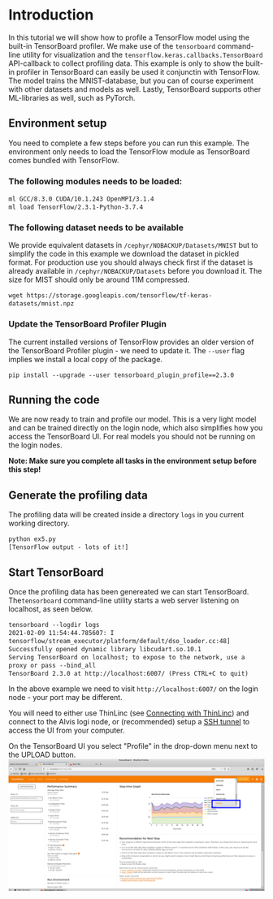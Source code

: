 # Introduction

In this tutorial we will show how to profile a TensorFlow model using the
built-in TensorBoard profiler.  We make use of the `tensorboard` command-line
utility for visualization and the `tensorflow.keras.callbacks.TensorBoard`
API-callback to collect profiling data. This example is only to show the built-in profiler
in TensorBoard can easily be used it conjunctin with TensorFlow. The model trains the
MNIST-database, but you can of course experiment with other datasets and models
as well. Lastly, TensorBoard supports other ML-libraries as well, such as PyTorch.

## Environment setup
You need to complete a few steps before you can run this example. The environment only
needs to load the TensorFlow module as TensorBoard comes bundled with TensorFlow.
### The following modules needs to be loaded:
```
ml GCC/8.3.0 CUDA/10.1.243 OpenMPI/3.1.4
ml load TensorFlow/2.3.1-Python-3.7.4
```
### The following dataset needs to be available
We provide equivalent datasets in `/cephyr/NOBACKUP/Datasets/MNIST` but to
simplify the code in this example we download the dataset in pickled format.
For production use you should always check first if the dataset is already
available in `/cephyr/NOBACKUP/Datasets` before you download it. The size
for MIST should only be around 11M compressed.
```
wget https://storage.googleapis.com/tensorflow/tf-keras-datasets/mnist.npz
```

### Update the TensorBoard Profiler Plugin
The current installed versions of TensorFlow provides an older version of
the TensorBoard Profiler plugin - we need to update it. The `--user` flag
implies we install a local copy of the package.
```console
pip install --upgrade --user tensorboard_plugin_profile==2.3.0
```

## Running the code
We are now ready to train and profile our model. This is a very light model and
can be trained directly on the login node, which also simplifies how you access
the TensorBoard UI. For real models you should not be running on the login nodes.

**Note: Make sure you complete all tasks in the environment setup before this step!**

## Generate the profiling data
The profiling data will be created inside a directory `logs` in you current
working directory.
```
python ex5.py
[TensorFlow output - lots of it!]
```

## Start TensorBoard
Once the profiling data has been genereated we can start TensorBoard.
The`tensorboard` command-line utility starts a web server listening on
localhost, as seen below. 
```
tensorboard --logdir logs
2021-02-09 11:54:44.785607: I tensorflow/stream_executor/platform/default/dso_loader.cc:48] Successfully opened dynamic library libcudart.so.10.1
Serving TensorBoard on localhost; to expose to the network, use a proxy or pass --bind_all
TensorBoard 2.3.0 at http://localhost:6007/ (Press CTRL+C to quit)
```
In the above example we need to visit `http://localhost:6007/` on the login
node - your port may be different.

You will need to either use ThinLinc (see [Connecting with ThinLinc](https://www.c3se.chalmers.se/documentation/remote_graphics/))
and connect to the Alvis logi node, or (recommended) setup a [SSH tunnel](https://www.c3se.chalmers.se/documentation/connecting/#use-ssh-to-access-services)
to access the UI from your computer.

On the TensorBoard UI you select "Profile" in the drop-down menu next to the UPLOAD button.
![TensorBoard Profile](tb_profile.png)

